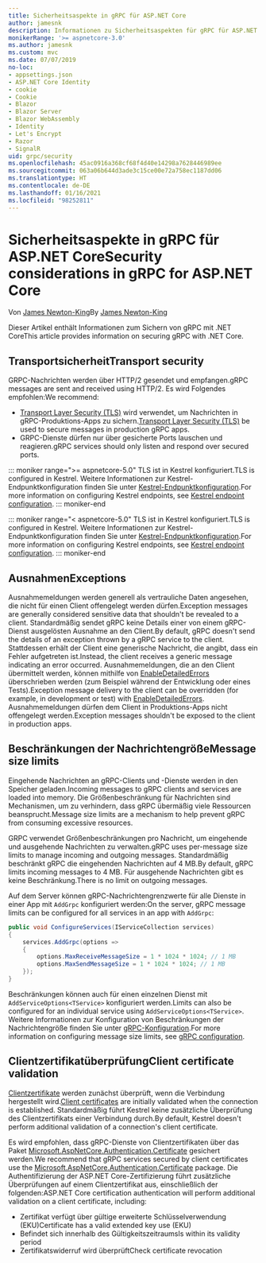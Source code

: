 ```yaml
---
title: Sicherheitsaspekte in gRPC für ASP.NET Core
author: jamesnk
description: Informationen zu Sicherheitsaspekten für gRPC für ASP.NET Core
monikerRange: '>= aspnetcore-3.0'
ms.author: jamesnk
ms.custom: mvc
ms.date: 07/07/2019
no-loc:
- appsettings.json
- ASP.NET Core Identity
- cookie
- Cookie
- Blazor
- Blazor Server
- Blazor WebAssembly
- Identity
- Let's Encrypt
- Razor
- SignalR
uid: grpc/security
ms.openlocfilehash: 45ac0916a368cf68f4d40e14298a7628446989ee
ms.sourcegitcommit: 063a06b644d3ade3c15ce00e72a758ec1187dd06
ms.translationtype: HT
ms.contentlocale: de-DE
ms.lasthandoff: 01/16/2021
ms.locfileid: "98252811"
---
```

# <a name="security-considerations-in-grpc-for-aspnet-core"></a><span data-ttu-id="eb826-103">Sicherheitsaspekte in gRPC für ASP.NET Core</span><span class="sxs-lookup"><span data-stu-id="eb826-103">Security considerations in gRPC for ASP.NET Core</span></span>

<span data-ttu-id="eb826-104">Von [James Newton-King](https://twitter.com/jamesnk)</span><span class="sxs-lookup"><span data-stu-id="eb826-104">By [James Newton-King](https://twitter.com/jamesnk)</span></span>

<span data-ttu-id="eb826-105">Dieser Artikel enthält Informationen zum Sichern von gRPC mit .NET Core</span><span class="sxs-lookup"><span data-stu-id="eb826-105">This article provides information on securing gRPC with .NET Core.</span></span>

## <a name="transport-security"></a><span data-ttu-id="eb826-106">Transportsicherheit</span><span class="sxs-lookup"><span data-stu-id="eb826-106">Transport security</span></span>

<span data-ttu-id="eb826-107">GRPC-Nachrichten werden über HTTP/2 gesendet und empfangen.</span><span class="sxs-lookup"><span data-stu-id="eb826-107">gRPC messages are sent and received using HTTP/2.</span></span> <span data-ttu-id="eb826-108">Es wird Folgendes empfohlen:</span><span class="sxs-lookup"><span data-stu-id="eb826-108">We recommend:</span></span>

* <span data-ttu-id="eb826-109">[Transport Layer Security (TLS)](https://tools.ietf.org/html/rfc5246) wird verwendet, um Nachrichten in gRPC-Produktions-Apps zu sichern.</span><span class="sxs-lookup"><span data-stu-id="eb826-109">[Transport Layer Security (TLS)](https://tools.ietf.org/html/rfc5246) be used to secure messages in production gRPC apps.</span></span>
* <span data-ttu-id="eb826-110">GRPC-Dienste dürfen nur über gesicherte Ports lauschen und reagieren.</span><span class="sxs-lookup"><span data-stu-id="eb826-110">gRPC services should only listen and respond over secured ports.</span></span>

::: moniker range=">= aspnetcore-5.0"
<span data-ttu-id="eb826-111">TLS ist in Kestrel konfiguriert.</span><span class="sxs-lookup"><span data-stu-id="eb826-111">TLS is configured in Kestrel.</span></span> <span data-ttu-id="eb826-112">Weitere Informationen zur Kestrel-Endpunktkonfiguration finden Sie unter [Kestrel-Endpunktkonfiguration](xref:fundamentals/servers/kestrel/endpoints).</span><span class="sxs-lookup"><span data-stu-id="eb826-112">For more information on configuring Kestrel endpoints, see [Kestrel endpoint configuration](xref:fundamentals/servers/kestrel/endpoints).</span></span>
::: moniker-end

::: moniker range="< aspnetcore-5.0"
<span data-ttu-id="eb826-113">TLS ist in Kestrel konfiguriert.</span><span class="sxs-lookup"><span data-stu-id="eb826-113">TLS is configured in Kestrel.</span></span> <span data-ttu-id="eb826-114">Weitere Informationen zur Kestrel-Endpunktkonfiguration finden Sie unter [Kestrel-Endpunktkonfiguration](xref:fundamentals/servers/kestrel#endpoint-configuration).</span><span class="sxs-lookup"><span data-stu-id="eb826-114">For more information on configuring Kestrel endpoints, see [Kestrel endpoint configuration](xref:fundamentals/servers/kestrel#endpoint-configuration).</span></span>
::: moniker-end

## <a name="exceptions"></a><span data-ttu-id="eb826-115">Ausnahmen</span><span class="sxs-lookup"><span data-stu-id="eb826-115">Exceptions</span></span>

<span data-ttu-id="eb826-116">Ausnahmemeldungen werden generell als vertrauliche Daten angesehen, die nicht für einen Client offengelegt werden dürfen.</span><span class="sxs-lookup"><span data-stu-id="eb826-116">Exception messages are generally considered sensitive data that shouldn't be revealed to a client.</span></span> <span data-ttu-id="eb826-117">Standardmäßig sendet gRPC keine Details einer von einem gRPC-Dienst ausgelösten Ausnahme an den Client.</span><span class="sxs-lookup"><span data-stu-id="eb826-117">By default, gRPC doesn't send the details of an exception thrown by a gRPC service to the client.</span></span> <span data-ttu-id="eb826-118">Stattdessen erhält der Client eine generische Nachricht, die angibt, dass ein Fehler aufgetreten ist.</span><span class="sxs-lookup"><span data-stu-id="eb826-118">Instead, the client receives a generic message indicating an error occurred.</span></span> <span data-ttu-id="eb826-119">Ausnahmemeldungen, die an den Client übermittelt werden, können mithilfe von [EnableDetailedErrors](xref:grpc/configuration#configure-services-options) überschrieben werden (zum Beispiel während der Entwicklung oder eines Tests).</span><span class="sxs-lookup"><span data-stu-id="eb826-119">Exception message delivery to the client can be overridden (for example, in development or test) with [EnableDetailedErrors](xref:grpc/configuration#configure-services-options).</span></span> <span data-ttu-id="eb826-120">Ausnahmemeldungen dürfen dem Client in Produktions-Apps nicht offengelegt werden.</span><span class="sxs-lookup"><span data-stu-id="eb826-120">Exception messages shouldn't be exposed to the client in production apps.</span></span>

## <a name="message-size-limits"></a><span data-ttu-id="eb826-121">Beschränkungen der Nachrichtengröße</span><span class="sxs-lookup"><span data-stu-id="eb826-121">Message size limits</span></span>

<span data-ttu-id="eb826-122">Eingehende Nachrichten an gRPC-Clients und -Dienste werden in den Speicher geladen.</span><span class="sxs-lookup"><span data-stu-id="eb826-122">Incoming messages to gRPC clients and services are loaded into memory.</span></span> <span data-ttu-id="eb826-123">Die Größenbeschränkung für Nachrichten sind Mechanismen, um zu verhindern, dass gRPC übermäßig viele Ressourcen beansprucht.</span><span class="sxs-lookup"><span data-stu-id="eb826-123">Message size limits are a mechanism to help prevent gRPC from consuming excessive resources.</span></span>

<span data-ttu-id="eb826-124">GRPC verwendet Größenbeschränkungen pro Nachricht, um eingehende und ausgehende Nachrichten zu verwalten.</span><span class="sxs-lookup"><span data-stu-id="eb826-124">gRPC uses per-message size limits to manage incoming and outgoing messages.</span></span> <span data-ttu-id="eb826-125">Standardmäßig beschränkt gRPC die eingehenden Nachrichten auf 4 MB.</span><span class="sxs-lookup"><span data-stu-id="eb826-125">By default, gRPC limits incoming messages to 4 MB.</span></span> <span data-ttu-id="eb826-126">Für ausgehende Nachrichten gibt es keine Beschränkung.</span><span class="sxs-lookup"><span data-stu-id="eb826-126">There is no limit on outgoing messages.</span></span>

<span data-ttu-id="eb826-127">Auf dem Server können gRPC-Nachrichtengrenzwerte für alle Dienste in einer App mit `AddGrpc` konfiguriert werden:</span><span class="sxs-lookup"><span data-stu-id="eb826-127">On the server, gRPC message limits can be configured for all services in an app with `AddGrpc`:</span></span>

```csharp
public void ConfigureServices(IServiceCollection services)
{
    services.AddGrpc(options =>
    {
        options.MaxReceiveMessageSize = 1 * 1024 * 1024; // 1 MB
        options.MaxSendMessageSize = 1 * 1024 * 1024; // 1 MB
    });
}
```

<span data-ttu-id="eb826-128">Beschränkungen können auch für einen einzelnen Dienst mit `AddServiceOptions<TService>` konfiguriert werden.</span><span class="sxs-lookup"><span data-stu-id="eb826-128">Limits can also be configured for an individual service using `AddServiceOptions<TService>`.</span></span> <span data-ttu-id="eb826-129">Weitere Informationen zur Konfiguration von Beschränkungen der Nachrichtengröße finden Sie unter [gRPC-Konfiguration](xref:grpc/configuration).</span><span class="sxs-lookup"><span data-stu-id="eb826-129">For more information on configuring message size limits, see [gRPC configuration](xref:grpc/configuration).</span></span>

## <a name="client-certificate-validation"></a><span data-ttu-id="eb826-130">Clientzertifikatüberprüfung</span><span class="sxs-lookup"><span data-stu-id="eb826-130">Client certificate validation</span></span>

<span data-ttu-id="eb826-131">[Clientzertifikate](https://tools.ietf.org/html/rfc5246#section-7.4.4) werden zunächst überprüft, wenn die Verbindung hergestellt wird.</span><span class="sxs-lookup"><span data-stu-id="eb826-131">[Client certificates](https://tools.ietf.org/html/rfc5246#section-7.4.4) are initially validated when the connection is established.</span></span> <span data-ttu-id="eb826-132">Standardmäßig führt Kestrel keine zusätzliche Überprüfung des Clientzertifikats einer Verbindung durch.</span><span class="sxs-lookup"><span data-stu-id="eb826-132">By default, Kestrel doesn't perform additional validation of a connection's client certificate.</span></span>

<span data-ttu-id="eb826-133">Es wird empfohlen, dass gRPC-Dienste von Clientzertifikaten über das Paket [Microsoft.AspNetCore.Authentication.Certificate](xref:security/authentication/certauth) gesichert werden.</span><span class="sxs-lookup"><span data-stu-id="eb826-133">We recommend that gRPC services secured by client certificates use the [Microsoft.AspNetCore.Authentication.Certificate](xref:security/authentication/certauth) package.</span></span> <span data-ttu-id="eb826-134">Die Authentifizierung der ASP.NET Core-Zertifizierung führt zusätzliche Überprüfungen auf einem Clientzertifikat aus, einschließlich der folgenden:</span><span class="sxs-lookup"><span data-stu-id="eb826-134">ASP.NET Core certification authentication will perform additional validation on a client certificate, including:</span></span>

* <span data-ttu-id="eb826-135">Zertifikat verfügt über gültige erweiterte Schlüsselverwendung (EKU)</span><span class="sxs-lookup"><span data-stu-id="eb826-135">Certificate has a valid extended key use (EKU)</span></span>
* <span data-ttu-id="eb826-136">Befindet sich innerhalb des Gültigkeitszeitraums</span><span class="sxs-lookup"><span data-stu-id="eb826-136">Is within its validity period</span></span>
* <span data-ttu-id="eb826-137">Zertifikatswiderruf wird überprüft</span><span class="sxs-lookup"><span data-stu-id="eb826-137">Check certificate revocation</span></span>
